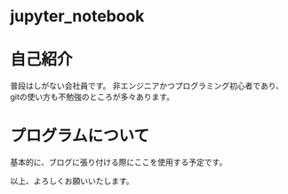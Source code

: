 # jupyter_notebook
# 自己紹介
普段はしがない会社員です。
非エンジニアかつプログラミング初心者であり、gitの使い方も不勉強のところが多々あります。

# プログラムについて
基本的に、ブログに張り付ける際にここを使用する予定です。

以上、よろしくお願いいたします。
